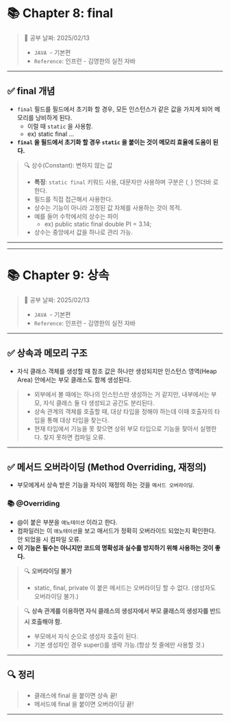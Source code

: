 # 📚 Chapter 8: final

> 📌 공부 날짜: 2025/02/13
> - `JAVA `- 기본편
> - `Reference`: 인프런 - 김영한의 실전 자바

---
## ✅ final 개념
- `final` 필드를 필드에서 초기화 할 경우, 모든 인스턴스가 같은 값을 가지게 되어 메모리를 낭비하게 된다.
    - 이럴 때 `static` 을 사용함.
    - ex) static final ...
- **`final` 을 필드에서 초기화 할 경우 `static` 을 붙이는 것이 메모리 효율에 도움이 된다.**

> 🔍 상수(Constant): 변하지 않는 값
> - **특징**: `static final` 키워드 사용, 대문자만 사용하며 구분은 (`_`) 언더바 로 한다.
> - 필드를 직접 접근해서 사용한다.
> - 상수는 기능이 아니라 고정된 값 자체를 사용하는 것이 목적.
> - 예를 들어 수학에서의 상수는 파이
>   - ex) public static final double PI = 3.14;
> - 상수는 중앙에서 값을 하나로 관리 가능.

---

---

# 📚 Chapter 9: 상속

> 📌 공부 날짜: 2025/02/13
> - `JAVA `- 기본편
> - `Reference`: 인프런 - 김영한의 실전 자바

---

## ✅ 상속과 메모리 구조
- 자식 클래스 객체를 생성할 때 참조 값은 하나만 생성되지만 인스턴스 영역(Heap Area) 안에서는 부모 클래스도 함께 생성된다.
> - 외부에서 볼 때에는 하나의 인스턴스만 생성하는 거 같지만, 내부에서는 부모, 자식 클래스 둘 다 생성되고 공간도 분리된다.
> - 상속 관계의 객체를 호출할 때, 대상 타입을 정해야 하는데 이때 호출자의 타입을 통해 대상 타입을 찾는다.
> - 현재 타입에서 기능을 못 찾으면 상위 부모 타입으로 기능을 찾아서 실행한다. 찾지 못하면 컴파일 오류.

---

## ✅ 메서드 오버라이딩 (Method Overriding, 재정의)
- 부모에게서 상속 받은 기능을 자식이 재정의 하는 것을 `메서드 오버라이딩`.

### 📚 @Overriding
- @이 붙은 부분을 `애노테이션` 이라고 한다.
- 컴파일러는 이 `애노테이션`을 보고 매서드가 정확히 오버라이드 되었는지 확인한다. 안 되었을 시 컴파일 오류.
- **이 기능은 필수는 아니지만 코드의 명확성과 실수를 방지하기 위해 사용하는 것이 좋다.**

> 🔍 **오버라이딩 불가**
> - static, final, private 이 붙은 메서드는 오버라이딩 할 수 없다. (생성자도 오버라이딩 불가.)

> 🔍 **상속 관계를 이용하면 자식 클래스의 생성자에서 부모 클래스의 생성자를 반드시 호출해야 함.**
> - 부모에서 자식 순으로 생성자 호출이 된다.
> - 기본 생성자인 경우 super()를 생략 가능.(항상 첫 줄에만 사용할 것.)

---

## 🔍 정리
> - 클래스에 final 을 붙이면 상속 끝!
> - 메서드에 final 을 붙이면 오버라이딩 끝!

---
